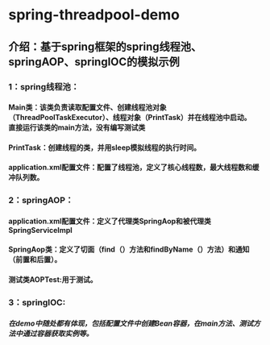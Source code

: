 # spring-threadpool-demo
## 介绍：基于spring框架的spring线程池、springAOP、springIOC的模拟示例

### 1：spring线程池：
#### Main类：该类负责读取配置文件、创建线程池对象（ThreadPoolTaskExecutor）、线程对象（PrintTask）并在线程池中启动。<br>直接运行该类的main方法，没有编写测试类
#### PrintTask：创建线程的类，并用sleep模拟线程的执行时间。
#### application.xml配置文件：配置了线程池，定义了核心线程数，最大线程数和缓冲队列数。

### 2：springAOP：
#### application.xml配置文件：定义了代理类SpringAop和被代理类SpringServiceImpl
#### SpringAop类：定义了切面（find（）方法和findByName（）方法）和通知（前置和后置）。
#### 测试类AOPTest:用于测试。

### 3：springIOC:
##### 在demo中随处都有体现，包括配置文件中创建Bean容器，在main方法、测试方法中通过容器获取实例等。
